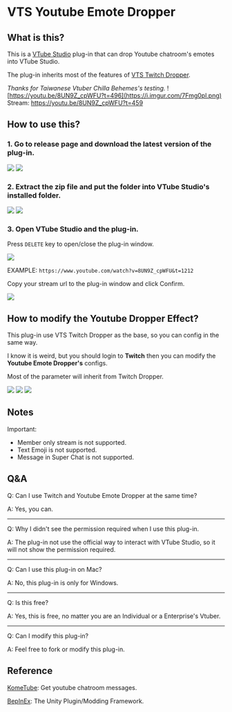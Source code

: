 # VTS Youtube Emote Dropper

## What is this?

This is a [VTube Studio](https://store.steampowered.com/app/1325860/VTube_Studio/) plug-in that can drop Youtube chatroom's emotes into VTube Studio.

The plug-in inherits most of the features of [VTS Twitch Dropper](https://github.com/DenchiSoft/VTubeStudio/wiki/Twitch-Interaction).

_Thanks for Taiwanese Vtuber Chilla Behemes's testing._
![https://youtu.be/8UN9Z_cpWFU?t=496](https://i.imgur.com/7Fmg0pl.png)
Stream: https://youtu.be/8UN9Z_cpWFU?t=459

## How to use this?

### 1. Go to release page and download the latest version of the plug-in.

![](https://i.imgur.com/LQh497E.png)
![](https://i.imgur.com/iQYuTWu.png)

### 2. Extract the zip file and put the folder into VTube Studio's installed folder.

![](https://i.imgur.com/tqObut1.png)
![](https://i.imgur.com/lC0zXA8.png)

### 3. Open VTube Studio and the plug-in.

Press `DELETE` key to open/close the plug-in window.

![](https://i.imgur.com/Z8RAndz.png)

EXAMPLE: `https://www.youtube.com/watch?v=8UN9Z_cpWFU&t=1212`

Copy your stream url to the plug-in window and click Confirm.

![](https://i.imgur.com/VshobEL.png)

## How to modify the Youtube Dropper Effect?

This plug-in use VTS Twitch Dropper as the base, so you can config in the same way.

I know it is weird, but you should login to **Twitch** then you can modify the **Youtube Emote Dropper's** configs.

Most of the parameter will inherit from Twitch Dropper.

![](https://i.imgur.com/SRnRAnZ.png)
![](https://i.imgur.com/3l0rvJ3.png)
![](https://i.imgur.com/y2T8Sga.png)

## Notes

Important:

- Member only stream is not supported.
- Text Emoji is not supported.
- Message in Super Chat is not supported.

## Q&A

Q: Can I use Twitch and Youtube Emote Dropper at the same time?

A: Yes, you can.

---

Q: Why I didn't see the permission required when I use this plug-in.

A: The plug-in not use the official way to interact with VTube Studio, so it will not show the permission required.

---

Q: Can I use this plug-in on Mac?

A: No, this plug-in is only for Windows.

---

Q: Is this free?

A: Yes, this is free, no matter you are an Individual or a Enterprise's Vtuber.

---

Q: Can I modify this plug-in?

A: Feel free to fork or modify this plug-in.

## Reference

[KomeTube](https://github.com/dghkd/KomeTube/tree/master/KomeTube): Get youtube chatroom messages.

[BepInEx](https://github.com/BepInEx/BepInEx): The Unity Plugin/Modding Framework.
